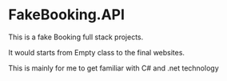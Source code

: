 # FakeBooking.API

This is a fake Booking full stack projects.

It would starts from Empty class to the final websites.

This is mainly for me to get familiar with C# and .net technology